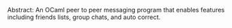 Abstract: An OCaml peer to peer messaging program that enables features including friends lists, group chats, and auto correct.
